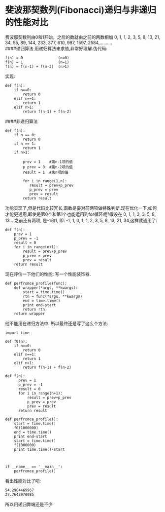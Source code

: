 斐波那契数列(Fibonacci)递归与非递归的性能对比
===============================================
费波那契数列由0和1开始，之后的数就由之前的两数相加 0, 1, 1, 2, 3, 5, 8, 13, 21, 34, 55, 89, 144, 233, 377, 610, 987, 1597, 2584,……….  
####递归算法
用递归算法来求值,非常好理解.伪代码:  

    f(n) = 0                (n=0)
    f(n) = 1                (n=1)
    f(n) = f(n-1) + f(n-2)  (n>1)
实现:  

    def f(n):
        if n==0:
            return 0
        elif n==1:
            return 1
        elif n>1:
            return f(n-1) + f(n-2)

####非递归算法

    def f(n):
        if n == 0:
            return 0
        if n == 1:
            return 1
        if n>1:

            prev = 1    #第n-1项的值
            p_prev = 0  #第n-2项的值
            result = 1  #第n项的值

            for i in range(1,n):
               result = prev+p_prev 
               p_prev = prev
               prev = result
            return result

功能实现了,但是代码比较冗长,函数是要对前两项做特殊判断.现在优化一下,如何才能更通用,即使是第0个和第1个也能运用到for循环呢?假设在 0, 1, 1, 2, 3, 5, 8, 13... 之前还有两项, 是-1和1, 即: -1, 1, 0, 1, 1, 2, 3, 5, 8, 13, 21, 34,这样就通用了:  

    def f(n):
        prev = 1
        p_prev = -1
        result = 0
        for i in range(n+1):
            result = prev+p_prev
            p_prev = prev
            prev = result
        return result

现在评估一下他们的性能:  写一个性能装饰器.  

    def perfromce_profile(func):
        def wrapper(*args, **kwargs):
            start = time.time()
            rtn = func(*args, **kwargs)
            end = time.time()
            print end-start
            return rtn
        return wrapper
他不能用在递归方法中. 所以最终还是写了这么个方法:  

    import time
    
    def f0(n):
        if n==0:
            return 0
        elif n==1:
            return 1
        elif n>1:
            return f(n-1) + f(n-2)
    
    def f(n):
          prev = 1
          p_prev = -1
          result = 0
          for i in range(n+1):
              result = prev+p_prev
              p_prev = prev
              prev = result
          return result   
    
    def perfromce_profile():
        start = time.time()
        f0(1000000)
        end = time.time()
        print end-start
        start = time.time()
        f(1000000)
        print time.time()-start
    
    
    
    if __name__ == '__main__':
        perfromce_profile() 

看出性能对比了吧:  

    54.2904469967
    27.7642970085

所以用递归弊端还是不少
